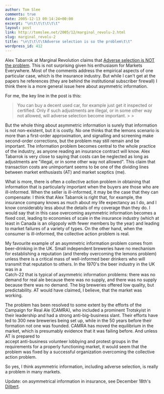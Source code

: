 ```yaml
---
author: Tom Slee
comments: true
date: 2005-12-13 09:14:24+00:00
excerpt: "\n\t\t\t\t\t\t"
layout: post
link: http://tomslee.net/2005/12/marginal_revolu-2.html
slug: marginal_revolu-2
title: "\n\t\t\t\tAdverse selection is so the problem\t\t"
wordpress_id: 412
---
```



				

Alex Tabarrok at Marginal Revolution claims that [Adverse selection is NOT the problem](http://www.marginalrevolution.com/marginalrevolution/2005/12/adverse_selecti.html). This is not surprising given his enthusiasm for Markets Everywhere. Most of the comments address the empirical aspects of one particular case, which is the insurance industry. But while I can't get at the papers he references (they are behind the institutional subscriber firewall) I think there is a more general issue here about asymmetric information.  
  
For me, the key line in the post is this:

<blockquote>You can buy a decent used car, for example just get it inspected or certified. Only if such adjustments are illegal, or in some other way not allowed, will adverse selection become important.
> 
> </blockquote>

But the whole thing about asymmetric information is surely that information is not non-existent, but it is costly. No one thinks that the lemons scenario is more than a first-order approximation, and signalling and screening make second-order corrections, but the problem may still remain and be important. The information problem becomes central to the whole practice of the industry, as anyone reading an insurance contract will know. Alex Tabarrok is very close to saying that costs can be neglected as long as adjustments are "illegal, or in some other way not allowed". This claim that transaction costs are unimportant seems to be one of the dividing lines between market enthusiasts (AT) and market sceptics (me).   
  
What is more, there is often a collective action problem in obtaining that information that is particularly important when the buyers are those who are ill-informed. When the seller is ill-informed, it may be the case that they can compensate: I think that Alex Tabarrok is right that, for example, the insurance company knows as much about my life expectancy as I do, and I know considerably less about the details of my coverage than they do. I would say that in this case overcoming asymmetric information becomes a fixed
cost, leading to economies of scale in the insurance industry (which at
least in Canada is an oligopoly with fewer members by the year) and leading to market failures of a variety of types. On the other hand, when the consumer is ill-informed, the collective action problem is real.  
  
My favourite example of an asymmetric information problem comes from beer-drinking in the UK. Small independent breweries have no mechanism for establishing a reputation (and thereby overcoming the lemons problem) unless there is a critical mass of well-informed beer drinkers who will transmit that reputation to others. In the 1970's the beer industry in the UK was in a  
Catch-22 that is typical of asymmetric information problems: there was no demand for real ale because there was no supply, and there was no supply because there was no demand. The big breweries offered low quality, but predictability. AT would have claimed, I believe, that the market was working.  
  
The problem has been resolved to some extent by the efforts of the Campaign for Real Ale (CAMRA), who included a prominent Trotskyist in their leadership and had a strong anti-big-business slant. Their efforts have led to 300 new breweries being set up, while in the 50 years before their formation not one was founded. CAMRA has moved the equilibrium in the market, which is presumably evidence that it was failing before. And unless AT is prepared to  
accept anti-business volunteer lobbying and protest groups in the requirements for a properly functioning market, it would seem that the problem was fixed by a successful organization overcoming the collective action problem.  
  
So yes, I think asymmetric information, including adverse selection, is really a problem in many markets. 




Update: on asymmetrical information in insurance, see December 18th's [Dilbert](http://www.dilbert.com/comics/dilbert/archive/dilbert-20051218.html).


		
